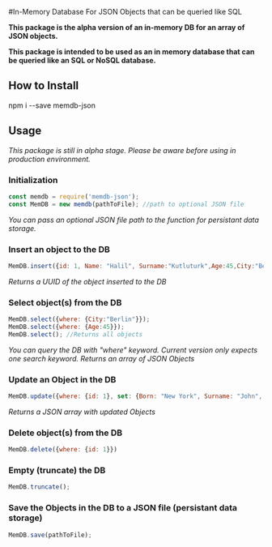 #In-Memory Database For JSON Objects that can be queried like SQL

__This package is the alpha version of an in-memory DB for an array of JSON objects.__

__This package is intended to be used as an in memory database that can be queried like an SQL or NoSQL database.__

## How to Install

npm i --save memdb-json

## Usage

*This package is still in alpha stage. Please be aware before using in production environment.*

### Initialization

```javascript
const memdb = require('memdb-json');
const MemDB = new memdb(pathToFile); //path to optional JSON file 
```
*You can pass an optional JSON file path to the function for persistant data storage.*

### Insert an object to the DB
````javascript
MemDB.insert({id: 1, Name: "Halil", Surname:"Kutluturk",Age:45,City:"Berlin",Country:"Germany"});
````
*Returns a UUID of the object inserted to the DB* 
### Select object(s) from the DB
````javascript
MemDB.select({where: {City:"Berlin"}});
MemDB.select({where: {Age:45}});
MemDB.select(); //Returns all objects
````
*You can query the DB with "where" keyword. Current version only expects one search keyword.*
*Returns an array of JSON Objects*
### Update an Object in the DB
````javascript
MemDB.update({where: {id: 1}, set: {Born: "New York", Surname: "John", Born: "1998-01-01"}});
````
*Returns a JSON array with updated Objects*
### Delete object(s) from the DB
````javascript
MemDB.delete({where: {id: 1}})
````
### Empty (truncate) the DB
````javascript
MemDB.truncate();
````
### Save the Objects in the DB to a JSON file (persistant data storage)
```javascript
MemDB.save(pathToFile);
```
